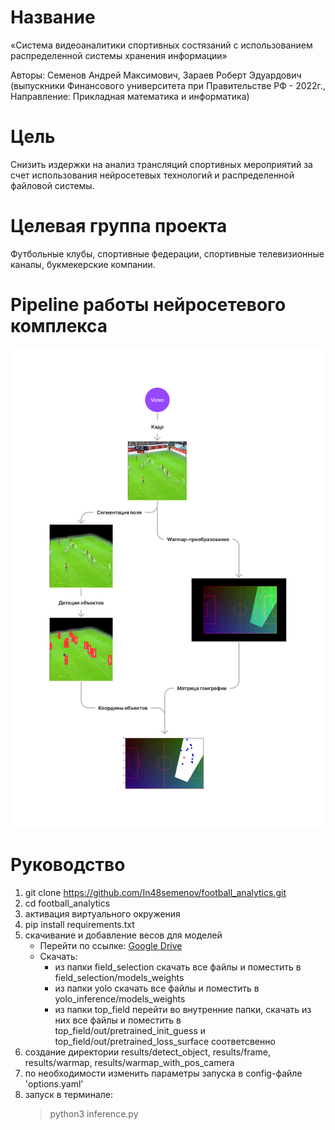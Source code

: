 # Название
«Система видеоаналитики спортивных состязаний с использованием распределенной системы хранения информации»

Авторы: Семенов Андрей Максимович, Зараев Роберт Эдуардович (выпускники Финансового университета при Правительстве РФ - 2022г., Направление: Прикладная математика и информатика)

# Цель
Снизить издержки на анализ трансляций спортивных мероприятий за счет использования нейросетевых технологий и распределенной файловой системы.

# Целевая группа проекта
Футбольные клубы, спортивные федерации, спортивные телевизионные каналы, букмекерские компании.

# Pipeline работы нейросетевого комплекса
![Pipeline работы нейросетевого комплекса](https://github.com/In48semenov/football_analytics/blob/main/example_pipeline_neural_networks/pipeline.png)

# Руководство
1. git clone https://github.com/In48semenov/football_analytics.git
2. cd football_analytics
3. активация виртуального окружения
4. pip install requirements.txt
5. cкачивание и добавление весов для моделей
    * Перейти по ссылке: [Google Drive](https://drive.google.com/drive/folders/1FSpRM3VPV-BglIMqAo4Zu5dlPXXcURs8?usp=sharing)
    * Скачать:
      - из папки field_selection скачать все файлы и поместить в field_selection/models_weights
      - из папки yolo скачать все файлы и поместить в yolo_inference/models_weights
      - из папки top_field перейти во внутренние папки, скачать из них все файлы и поместить в top_field/out/pretrained_init_guess и top_field/out/pretrained_loss_surface соответсвенно
6. создание директории results/detect_object, results/frame, results/warmap, results/warmap_with_pos_camera
7. по необходимости изменить параметры запуска в config-файле 'options.yaml'
8. запуск в терминале:
    > python3 inference.py